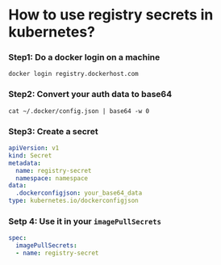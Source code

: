 # How to use registry secrets in kubernetes?

### Step1: Do a docker login on a machine
```
docker login registry.dockerhost.com
```
### Step2: Convert your auth data to base64
```
cat ~/.docker/config.json | base64 -w 0
```
### Step3: Create a secret
```yaml
apiVersion: v1
kind: Secret
metadata:
  name: registry-secret
  namespace: namespace
data:
  .dockerconfigjson: your_base64_data
type: kubernetes.io/dockerconfigjson
```

### Setp 4: Use it in your `imagePullSecrets`
```yaml
spec:
  imagePullSecrets:
  - name: registry-secret 
```
